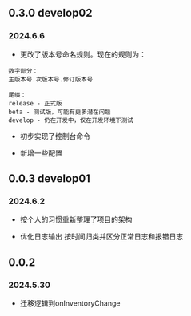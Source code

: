 ## 0.3.0 develop02

### 2024.6.6

- 更改了版本号命名规则。现在的规则为：

```
数字部分：
主版本号.次版本号.修订版本号

尾缀： 
release - 正式版
beta - 测试版，可能有更多潜在问题
develop - 仍在开发中，仅在开发环境下测试
```

- 初步实现了控制台命令

- 新增一些配置

## 0.0.3 develop01

### 2024.6.2

- 按个人的习惯重新整理了项目的架构

- 优化日志输出 按时间归类并区分正常日志和报错日志

## 0.0.2

### 2024.5.30

- 迁移逻辑到onInventoryChange
